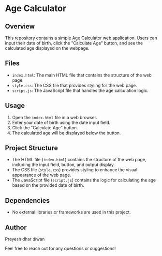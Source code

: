 # Age Calculator 

## Overview

This repository contains a simple Age Calculator web application. Users can input their date of birth, click the "Calculate Age" button, and see the calculated age displayed on the webpage.

## Files

- `index.html`: The main HTML file that contains the structure of the web page.
- `style.css`: The CSS file that provides styling for the web page.
- `script.js`: The JavaScript file that handles the age calculation logic.

## Usage

1. Open the `index.html` file in a web browser.
2. Enter your date of birth using the date input field.
3. Click the "Calculate Age" button.
4. The calculated age will be displayed below the button.

## Project Structure

- The HTML file (`index.html`) contains the structure of the web page, including the input field, button, and output display.
- The CSS file (`style.css`) provides styling to enhance the visual appearance of the web page.
- The JavaScript file (`script.js`) contains the logic for calculating the age based on the provided date of birth.

## Dependencies

- No external libraries or frameworks are used in this project.

## Author

Preyesh dhar diwan

Feel free to reach out for any questions or suggestions!